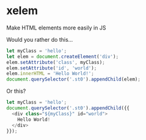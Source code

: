 # xelem
Make HTML elements more easily in JS

Would you rather do this...
````js
let myClass = 'hello';
let elem = document.createElement('div');
elem.setAttribute('class', myClass);
elem.setAttribute('id', 'world');
elem.innerHTML = 'Hello World!';
document.querySelector('.st0').appendChild(elem);
````

Or this?

````js
let myClass = 'hello';
document.querySelector('.st0').appendChild({{
  <div class="${myClass}" id="world">
    Hello World!
  </div>
}});
````
